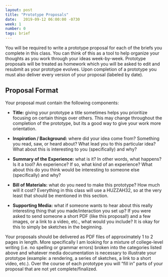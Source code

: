 ```yaml
---
layout: post
title: "Prototype Proposals"
date:   2019-09-12 06:00:00 -0730
week: 1
number: 0
tags: brief
---
```


You will be required to write a prototype proposal for each of the briefs you complete in this class. You can think of this as a tool to help organize your thoughts as you work through your ideas week-by-week. Prototype proposals will be treated as homework which you will be asked to edit and resubmit as your prototype evolves. Upon completion of a prototype you must also deliver every version of your proposal (labeled by date).

## Proposal Format

Your proposal must contain the following components:

* **Title:** giving your prototype a title sometimes helps you prioritize focusing on certain things over others. This may change throughout the completion of the prototype, but its a good way to give your work more orientation.

* **Inspiration / Background:** where did your idea come from? Something you read, saw, or heard about? What lead you to this particular idea? What about this is interesting to you (specifically) and why?

* **Summary of the Experience:** what is it? In other words, what happens? Is it a tool? An experience? If so, what kind of an experience? What about this do you think would be interesting to someone else (specifically) and why?

* **Bill of Materials:** what do you need to make this prototype? How much will it cost? Everything in this class will use a HUZZAH32, so at the very least that should be mentioned in this section.

* **Supporting Media:** what if someone wants to hear about this really interesting thing that you made/interaction you set up? If you were asked to send someone a short PDF (like this proposal!) and a few images, or a link to a video, etc., what would you include? It is okay for this to simply be sketches in the beginning.


Your proposals should be delivered as PDF files of approximately 1 to 2 pages in length. More specifically I am looking for a mixture of college-level writing (i.e. no spelling or grammar errors) broken into the categories listed above and whatever media documentation is necessary to illustrate your prototype (example: a rendering, a series of sketches, a link to a short video, etc.). Over the course of each prototype you will “fill in” parts of your proposal that are not yet complete/finalized.
